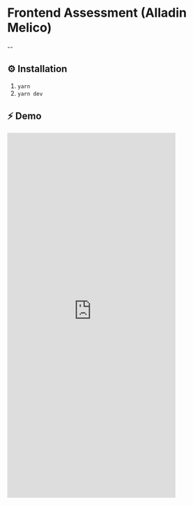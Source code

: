 # Frontend Assessment (Alladin Melico)
--

## ⚙️ Installation
1. `yarn`
1. `yarn dev`

## ⚡️ Demo
<iframe width="386" height="836" src="https://www.loom.com/embed/be1772bb4d394964ac446f29dc7497a8" frameborder="0" webkitallowfullscreen mozallowfullscreen allowfullscreen></iframe>